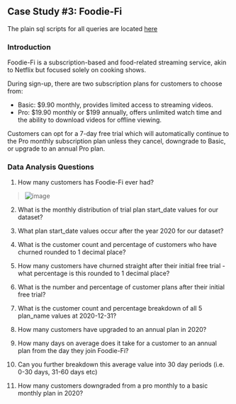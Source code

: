 
##  Case Study #3: Foodie-Fi

The plain sql scripts for all queries are located [here]()


### Introduction


Foodie-Fi is a subscription-based and food-related streaming service, akin to Netflix but focused solely on cooking shows. 

During sign-up, there are two subscription plans for customers to choose from:

- Basic: $9.90 monthly, provides limited access to streaming videos.
- Pro: $19.90 monthly or $199 annually, offers unlimited watch time and the ability to download videos for offline viewing.

Customers can opt for a 7-day free trial which will automatically continue to the Pro monthly subscription plan unless they cancel, downgrade to Basic, or upgrade to an annual Pro plan.

### Data Analysis Questions


1.	How many customers has Foodie-Fi ever had?
> ![image](https://github.com/GBlanch/SQL-weekly-challenges/assets/136500426/77650e9f-567e-454e-b6b4-db1b35c68708)



2.	What is the monthly distribution of trial plan start_date values for our dataset?


3.	What plan start_date values occur after the year 2020 for our dataset?


4.	What is the customer count and percentage of customers who have churned rounded to 1 decimal place?


5.	How many customers have churned straight after their initial free trial - what percentage is this rounded to 1 decimal place?


6.	What is the number and percentage of customer plans after their initial free trial?


7.	What is the customer count and percentage breakdown of all 5 plan_name values at 2020-12-31?


8.	How many customers have upgraded to an annual plan in 2020?


9.	How many days on average does it take for a customer to an annual plan from the day they join Foodie-Fi?

10.	Can you further breakdown this average value into 30 day periods (i.e. 0-30 days, 31-60 days etc)

11.	How many customers downgraded from a pro monthly to a basic monthly plan in 2020?


